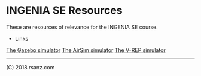 INGENIA SE Resources
==========

These are resources of relevance for the INGENIA SE course.

* Links

[The Gazebo simulator](http://gazebosim.org/)
[The AirSim simulator](https://github.com/Microsoft/AirSim)
[The V-REP simulator](http://www.coppeliarobotics.com/)

---------
(C) 2018 rsanz.com
